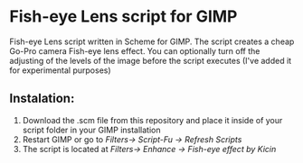 # Fish-eye Lens script for GIMP
Fish-eye Lens script written in Scheme for GIMP. The script creates a cheap Go-Pro camera Fish-eye lens effect. You can optionally turn off the adjusting of the levels of the image before the script executes (I've added it for experimental purposes)

## Instalation:
1. Download the .scm file from this repository and place it inside of your script folder in your GIMP installation
2. Restart GIMP or go to *Filters-> Script-Fu -> Refresh Scripts*
3. The script is located at *Filters-> Enhance -> Fish-eye effect by Kicin*
